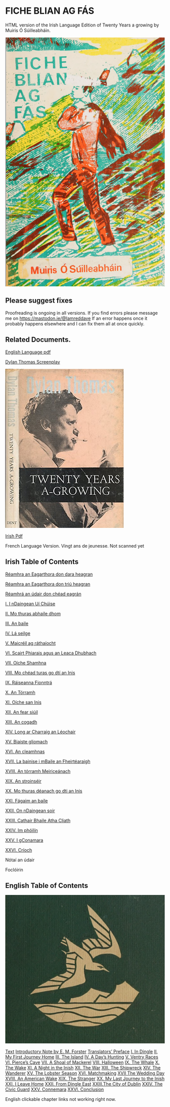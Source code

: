 # FICHE BLIAN AG FÁS 

HTML version of the Irish Language Edition of Twenty Years a growing by Muiris Ó Súilleabháin.


![Front Cover](front.png)

## Please suggest fixes

Proofreading is ongoing in all versions. If you find errors please message me on https://mastodon.ie/@Iamreddave 
If an error happens once it probably happens elsewhere and I can fix them all at once quickly.

## Related Documents.

[English Language pdf ](https://github.com/cavedave/FicheBlian/blob/main/Twenty%20Years%20a%20Growing%20--%20Maurice%20O'Sullivan.pdf)

[Dylan Thomas Screenplay](https://github.com/cavedave/FicheBlian/blob/main/twenty%20years%20a%20growing%20--%20dylan%20thomas.pdf)

![Dylan Thomas](Dylan.jpeg)

[Irish Pdf](https://github.com/cavedave/FicheBlian/blob/main/fiche%20blian%20ag%20fas%20--%20muiris%20o%20suilleabhain.pdf)


French Language Version. Vingt ans de jeunesse.  Not scanned  yet

## Irish Table of Contents


[Réamhra an Eagarthora don dara heagran](/fiche2.html#Eagarthora)

[Réamhra an Eagarthora don triú heagran](/fiche2.html#Reamhra)

[Réamhrá an údair don chéad eagrán](/fiche2.html#eagran)

[I. I nDaingean Uí Chúise](/fiche2.html#nDaingean)

[II. Mo thuras abhaile dhom](/fiche2.html#abhaile)

[III. An baile](/fiche2.html#baile)

[IV. Lá seilge](/fiche2.html#seilge)

[V. Maicréil ag ráthaíocht](/fiche2.html#Maic)

[VI. Scairt Phiarais agus an Leaca Dhubhach](/fiche2.html#Scairt)

[VII. Oíche Shamhna](/fiche2.html#Shamhna)

[VIII. Mo chéad turas go dtí an Inis](/fiche2.html#Inis)

[IX. Ráiseanna Fionntrá](/fiche2.html#Fionn)

[X. An Tórramh](/fiche2.html#Torramh)

[XI. Oíche san Inis](/fiche2.html#sanInis)

[XII. An fear siúil](/fiche2.html#Anfear)

[XIII. An cogadh](/fiche2.html#cogadh)

[XIV. Long ar Charraig an Léochair](/fiche2.html#Charraig)

[XV. Biaiste gliomach](/fiche2.html#gliomach)

[XVI. An cleamhnas](/fiche2.html#cleamhnas)

[XVII. La bainise i mBaile an Fheirtéaraigh](/fiche2.html#bainise)

[XVIII. An tórramh Meiriceánach](/fiche2.html#Meirice)

[XIX. An stroinséir](/fiche2.html#stroin)

[XX. Mo thuras déanach go dti an Inis](/fiche2.html#thuras)

[XXI. Fágaim an baile](/fiche2.html#fagaim)

[XXII. On nDaingean soir](/fiche2.html#soir)

[XXIII. Cathair Bhaile Atha Cliath](/fiche2.html#atha)

[XXIV. Im phóilín](/fiche2.html#phoil)

[XXV. I gConamara](/fiche2.html#gConamara)

[XXVI. Críoch](/fiche2.html#crioch)

Nótaí an údair

Foclóirin


## English Table of Contents

![Front Cover](frontEng.png)

[Text](/twenty4.html)
[Introductory Note by E. M. Forster](/fiche4.html#h.v1g7ed72c5x6)
[Translators’ Preface](/fiche4.html#h.56yl1huyx3ps)
[I. In Dingle](/fiche4.html)
[II, My First Journey Home](/fiche4.html)
[III. The Island](/fiche4.html) 
[IV. A Day’s Hunting](/fiche4.html)
[V. Ventry Races](/fiche4.html) 
[VI. Pierce’s Cave](/fiche4.html)
[VII. A Shoal of Mackerel](/fiche4.html) 
[VIII. Halloween](/fiche4.html) 
[IX. The Whale](/fiche4.html) 
[X. The Wake](/fiche4.html) 
[XI. A Night in the Inish](/fiche4.html) 
[XII. The War](/fiche4.html) 
[XIII. The Shipwreck](/fiche4.html)
[XIV. The Wanderer](/fiche4.html) 
[XV. The Lobster Season](/fiche4.html)
[XVI. Matchmaking](/fiche4.html) 
[XVII The Wedding Day](/fiche4.html) 
[XVIII. An American Wake](/fiche4.html) 
[XIX. The Stranger](/fiche4.html) 
[XX. My Last Journey to the Inish](/fiche4.html)
[XXI. I Leave Home](/fiche4.html) 
[XXII. From Dingle East](/fiche4.html)
[XXIII.The City of Dublin](/fiche4.html) 
[XXIV. The Civic Guard](/fiche4.html) 
[XXV. Connemara](/fiche4.html)
[XXVI. Conclusion](/fiche4.html)

English clickable chapter links not working right now. 


